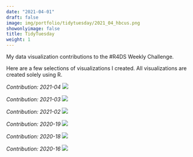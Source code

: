 ```yaml
---
date: "2021-04-01"
draft: false
image: img/portfolio/tidytuesday/2021_04_hbcus.png
showonlyimage: false
title: TidyTuesday
weight: 1
---
```


My data visualization contributions to the #R4DS Weekly Challenge.
<!--more-->

Here are a few selections of visualizations I created. All visualizations are created solely using R.

*Contribution: 2021-04*
![](/img/portfolio/tidytuesday/2021_04_hbcus.png)

*Contribution: 2021-03*
![](/img/portfolio/tidytuesday/2021_03_plastic_pollution.png)

*Contribution: 2021-02*
![](/img/portfolio/tidytuesday/2021_02_tate.png)

*Contribution: 2020-19*
![](/img/portfolio/tidytuesday/2020-19_toronto_shelters.png)

*Contribution: 2020-18*
![](/img/portfolio/tidytuesday/2020-18_trails.png)

*Contribution: 2020-16*
![](/img/portfolio/tidytuesday/2020-16_avatar.png)


